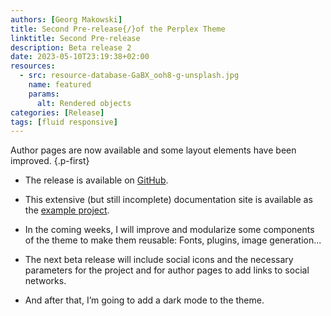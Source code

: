 ```yaml
---
authors: [Georg Makowski]
title: Second Pre-release{/}of the Perplex Theme
linktitle: Second Pre-release
description: Beta release 2
date: 2023-05-10T23:19:38+02:00
resources:
  - src: resource-database-GaBX_ooh8-g-unsplash.jpg
    name: featured
    params:
      alt: Rendered objects
categories: [Release]
tags: [fluid responsive]
---
```


Author pages are now available and some layout elements have been improved.
{.p-first}
<!--more-->

- The release is available on [GitHub](https://github.com/bowman2001/perplex/releases/).

- This extensive (but still incomplete) documentation site is available as the [example project](https://github.com/bowman2001/perplexdoc).

- In the coming weeks, I will improve and modularize some components of the theme to make them reusable: Fonts, plugins, image generation...

- The next beta release will include social icons and the necessary parameters for the project and for author pages to add links to social networks.

- And after that, I’m going to add a dark mode to the theme.
